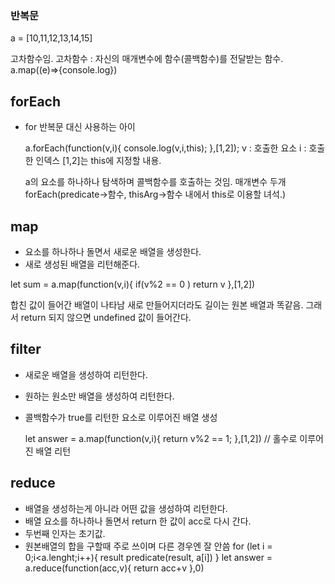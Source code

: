 ### 반복문

a = [10,11,12,13,14,15]

고차함수임.
고차함수 : 자신의 매개변수에 함수(콜백함수)를 전달받는 함수.
a.map((e)=>{console.log})

## forEach

- for 반복문 대신 사용하는 아이

  a.forEach(function(v,i){
  console.log(v,i,this);
  },[1,2]);
  v : 호출한 요소
  i : 호출한 인덱스
  [1,2]는 this에 지정할 내용.

  a의 요소를 하나하나 탐색하며 콜백함수를 호출하는 것임.
  매개변수 두개
  forEach(predicate->함수, thisArg->함수 내에서 this로 이용할 녀석.)

## map

- 요소를 하나하나 돌면서 새로운 배열을 생성한다.
- 새로 생성된 배열을 리턴해준다.

let sum = a.map(function(v,i){
if(v%2 == 0 ) return v
},[1,2])

합친 값이 들어간 배열이 나타남
새로 만들어지더라도 길이는 원본 배열과 똑같음.
그래서 return 되지 않으면 undefined 값이 들어간다.

## filter

- 새로운 배열을 생성하여 리턴한다.
- 원하는 원소만 배열을 생성하여 리턴한다.
- 콜백함수가 true를 리턴한 요소로 이루어진 배열 생성

  let answer = a.map(function(v,i){
  return v%2 == 1;
  },[1,2])
  // 홀수로 이루어진 배열 리턴

## reduce

- 배열을 생성하는게 아니라 어떤 값을 생성하여 리턴한다.
- 배열 요소를 하나하나 돌면서 return 한 값이 acc로 다시 간다.
- 두번째 인자는 초기값.
- 원본배열의 합을 구할때 주로 쓰이며 다른 경우엔 잘 안씀
  for (let i = 0;i<a.lenght;i++){
  result predicate(result, a[i])
  }
  let answer = a.reduce(function(acc,v){
  return acc+v
  },0)
